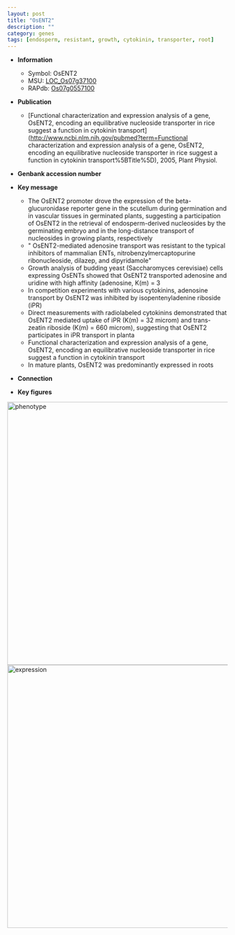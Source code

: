 ```yaml
---
layout: post
title: "OsENT2"
description: ""
category: genes
tags: [endosperm, resistant, growth, cytokinin, transporter, root]
---
```


* **Information**  
    + Symbol: OsENT2  
    + MSU: [LOC_Os07g37100](http://rice.plantbiology.msu.edu/cgi-bin/ORF_infopage.cgi?orf=LOC_Os07g37100)  
    + RAPdb: [Os07g0557100](http://rapdb.dna.affrc.go.jp/viewer/gbrowse_details/irgsp1?name=Os07g0557100)  

* **Publication**  
    + [Functional characterization and expression analysis of a gene, OsENT2, encoding an equilibrative nucleoside transporter in rice suggest a function in cytokinin transport](http://www.ncbi.nlm.nih.gov/pubmed?term=Functional characterization and expression analysis of a gene, OsENT2, encoding an equilibrative nucleoside transporter in rice suggest a function in cytokinin transport%5BTitle%5D), 2005, Plant Physiol.

* **Genbank accession number**  

* **Key message**  
    + The OsENT2 promoter drove the expression of the beta-glucuronidase reporter gene in the scutellum during germination and in vascular tissues in germinated plants, suggesting a participation of OsENT2 in the retrieval of endosperm-derived nucleosides by the germinating embryo and in the long-distance transport of nucleosides in growing plants, respectively
    + " OsENT2-mediated adenosine transport was resistant to the typical inhibitors of mammalian ENTs, nitrobenzylmercaptopurine ribonucleoside, dilazep, and dipyridamole"
    + Growth analysis of budding yeast (Saccharomyces cerevisiae) cells expressing OsENTs showed that OsENT2 transported adenosine and uridine with high affinity (adenosine, K(m) = 3
    + In competition experiments with various cytokinins, adenosine transport by OsENT2 was inhibited by isopentenyladenine riboside (iPR)
    + Direct measurements with radiolabeled cytokinins demonstrated that OsENT2 mediated uptake of iPR (K(m) = 32 microm) and trans-zeatin riboside (K(m) = 660 microm), suggesting that OsENT2 participates in iPR transport in planta
    + Functional characterization and expression analysis of a gene, OsENT2, encoding an equilibrative nucleoside transporter in rice suggest a function in cytokinin transport
    + In mature plants, OsENT2 was predominantly expressed in roots

* **Connection**  

* **Key figures**  
<img src="http://ricencode.github.io/images/OsENT2.pheno.png" alt="phenotype"  style="width: 600px;"/>

<img src="http://ricencode.github.io/images/OsENT2.exp.png" alt="expression"  style="width: 600px;"/>


